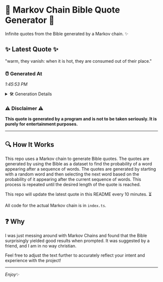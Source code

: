 # 📖 Markov Chain Bible Quote Generator 📖

Infinite quotes from the Bible generated by a Markov chain. ✨

## ✨ Latest Quote ✨
"warm, they vanish: when it is hot, they are consumed out of their place."

### ⏰ Generated At
*1:45:53 PM*

<details>
    <summary>🛠️ Generation Details</summary>
    <p>
        <strong>🌱 Seed:</strong> warm,<br>
        <strong>🔄 Iterations:</strong> 13<br>
        <strong>📜 Context History:</strong><br>[ warm, ]: they<br>[ warm,, they ]: vanish:<br>[ warm,, they, vanish: ]: when<br>[ warm,, they, vanish:, when ]: it<br>[ warm,, they, vanish:, when, it ]: is<br>[ warm,, they, vanish:, when, it, is ]: hot,<br>[ they, vanish:, when, it, is, hot, ]: they<br>[ vanish:, when, it, is, hot,, they ]: are<br>[ when, it, is, hot,, they, are ]: consumed<br>[ it, is, hot,, they, are, consumed ]: out<br>[ is, hot,, they, are, consumed, out ]: of<br>[ hot,, they, are, consumed, out, of ]: their<br>[ they, are, consumed, out, of, their ]: place.<br>
    </p>
</details>

### ⚠️ Disclaimer ⚠️
**This quote is generated by a program and is not to be taken seriously. It is purely for entertainment purposes.**

---

## 🔍 How It Works

This repo uses a Markov chain to generate Bible quotes. The quotes are generated by using the Bible as a dataset to find the probability of a word appearing after a sequence of words. The quotes are generated by starting with a random word and then selecting the next word based on the probability of it appearing after the current sequence of words. This process is repeated until the desired length of the quote is reached.

This repo will update the latest quote in this README every 10 minutes. ⏳

All code for the actual Markov chain is in `index.ts`.

## ❓ Why

I was just messing around with Markov Chains and found that the Bible surprisingly yielded good results when prompted. 
It was suggested by a friend, and I am in no way christian.

Feel free to adjust the text further to accurately reflect your intent and experience with the project!

---

*Enjoy*✨
